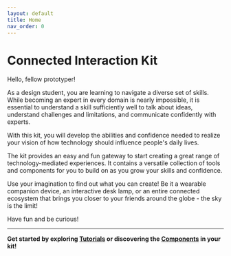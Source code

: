 ```yaml
---
layout: default
title: Home
nav_order: 0
---
```


# Connected Interaction Kit 

Hello, fellow prototyper!

As a design student, you are learning to navigate a diverse set of skills. While becoming an expert in every domain is nearly impossible, it is essential to understand a skill sufficiently well to talk about ideas, understand challenges and limitations, and communicate confidently with experts.

With this kit, you will develop the abilities and confidence needed to realize your vision of how technology should influence people's daily lives. 

The kit provides an easy and fun gateway to start creating a great range of technology-mediated experiences. It contains a versatile collection of tools and components for you to build on as you grow your skills and confidence.

Use your imagination to find out what you can create! Be it a wearable companion device, an interactive desk lamp, or an entire connected ecosystem that brings you closer to your friends around the globe - the sky is the limit!

Have fun and be curious!


---

**Get started by exploring [Tutorials](tutorials/) or discovering the   [Components](components/) in your kit!**
